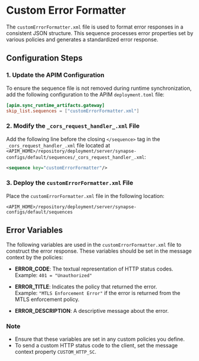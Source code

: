 
# Custom Error Formatter

The `customErrorFormatter.xml` file is used to format error responses in a consistent JSON structure. This sequence processes error properties set by various policies and generates a standardized error response.

## Configuration Steps

### 1. Update the APIM Configuration
To ensure the sequence file is not removed during runtime synchronization, add the following configuration to the APIM `deployment.toml` file:

```toml
[apim.sync_runtime_artifacts.gateway]
skip_list.sequences = ["customErrorFormatter.xml"]
```

### 2. Modify the `_cors_request_handler_.xml` File
Add the following line before the closing `</sequence>` tag in the `_cors_request_handler_.xml` file located at `<APIM_HOME>/repository/deployment/server/synapse-configs/default/sequences/_cors_request_handler_.xml`:

```xml
<sequence key="customErrorFormatter"/>
```

### 3. Deploy the `customErrorFormatter.xml` File
Place the `customErrorFormatter.xml` file in the following location:

```
<APIM_HOME>/repository/deployment/server/synapse-configs/default/sequences
```

## Error Variables

The following variables are used in the `customErrorFormatter.xml` file to construct the error response. These variables should be set in the message context by the policies:

- **ERROR_CODE**: The textual representation of HTTP status codes.  
  Example: `401 = "Unauthorized"`

- **ERROR_TITLE**: Indicates the policy that returned the error.  
  Example: `"MTLS Enforcement Error"` if the error is returned from the MTLS enforcement policy.

- **ERROR_DESCRIPTION**: A descriptive message about the error.

### Note
- Ensure that these variables are set in any custom policies you define.
- To send a custom HTTP status code to the client, set the message context property `CUSTOM_HTTP_SC`.
